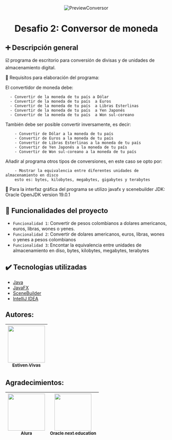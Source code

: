 <p align="center">
  <img src="https://github.com/Jevs9/Conversor/blob/master/PreviewConversor.gif?raw=true" alt="PreviewConversor">
</p>

<h1 align="center"> Desafio 2: Conversor de moneda </h1>
<p align="left">
</p>

##  :heavy_plus_sign: Descripción general

:ballot_box_with_check: programa de escritorio para conversión de divisas y de unidades de almacenamiento digital.

:page_with_curl: Requisitos para elaboración del programa:

El convertidor de moneda debe:

      - Convertir de la moneda de tu país a Dólar
      - Convertir de la moneda de tu país  a Euros
      - Convertir de la moneda de tu país  a Libras Esterlinas
      - Convertir de la moneda de tu país  a Yen Japonés
      - Convertir de la moneda de tu país  a Won sul-coreano
      
También debe ser posible convertir inversamente, es decir:

        - Convertir de Dólar a la moneda de tu país
        - Convertir de Euros a la moneda de tu país
        - Convertir de Libras Esterlinas a la moneda de tu país
        - Convertir de Yen Japonés a la moneda de tu país
        - Convertir de Won sul-coreano a la moneda de tu país

Añadir al programa otros tipos de conversiones, en este caso se opto por:

        - Mostrar la equivalencia entre diferentes unidades de almacenamiento en disco
        esto es: bytes, kilobytes, megabytes, gigabytes y terabytes

:eyes: Para la interfaz gráfica del programa se utilizo javafx y scenebuilder
JDK: Oracle OpenJDK version 19.0.1

## :hammer: Funcionalidades del proyecto
- `Funcionalidad 1`: Convertir de pesos colombianos a dolares americanos, euros, libras, wones o yenes. 
- `Funcionalidad 2`: Convertir de dolares americanos, euros, libras, wones o yenes a pesos colombianos
- `Funcionalidad 3`: Encontar la equivalencia entre unidades de almacenamiento en diso, bytes, kilobytes, megabytes, terabytes

## :heavy_check_mark: Tecnologias utilizadas
- [Java](https://www.java.com/es/)
- [JavaFX](https://openjfx.io/)
- [SceneBuilder](https://gluonhq.com/products/scene-builder/)
- [IntelliJ IDEA](https://www.jetbrains.com/es-es/idea/)

## Autores:

| [<img src="https://avatars.githubusercontent.com/u/103389569?v=4" width=115><br><sub>Estiven Vivas</sub>](https://github.com/Jevs9) | 
| :---: |

## Agradecimientos:
| [<img src="https://www.aluracursos.com/assets/img/home/alura-logo.1647533644.svg" width=115><br><sub>Alura</sub>](https://https://www.aluracursos.com/) | [<img src="https://www.oracle.com/a/ocom/img/rh03-one-v-black-lad.png" width=115><br><sub>Oracle next education</sub>](https://https://https://www.oracle.com/co/education/oracle-next-education//)
| :---: | :---: |
